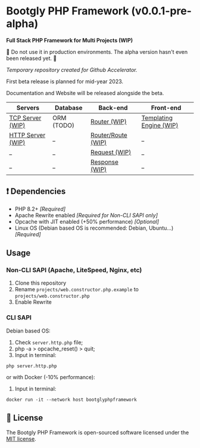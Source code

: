 # Bootgly PHP Framework (v0.0.1-pre-alpha)

**Full Stack PHP Framework for Multi Projects (WIP)**

🚧 Do not use it in production environments. The alpha version hasn't even been released yet. 🚧

*Temporary repository created for Github Accelerator.*

First beta release is planned for mid-year 2023.

Documentation and Website will be released alongside the beta.

Servers | Database | Back-end | Front-end
--- | --- | --- | ---
[TCP Server (WIP)](/interfaces/Web/TCP/Server.php) | ORM (TODO) | [Router (WIP)](/nodes/Web/HTTP/Server/Router.php) | [Templating Engine (WIP)](/core/Template.php)
[HTTP Server (WIP)](/nodes/Web/HTTP/Server.php) | _ | [Router/Route (WIP)](/nodes/Web/HTTP/Server/Router/Route.php) | _
_ | _ | [Request (WIP)](/nodes/Web/HTTP/Server/Request.php) | _
_ | _ | [Response (WIP)](/nodes/Web/HTTP/Server/Response.php) | _

## ❗️ Dependencies

- PHP 8.2+ *[Required]*
- Apache Rewrite enabled *[Required for Non-CLI SAPI only]*
- Opcache with JIT enabled (+50% performance) *[Optional]*
- Linux OS (Debian based OS is recommended: Debian, Ubuntu...) *[Required]*

## Usage

### **Non-CLI SAPI (Apache, LiteSpeed, Nginx, etc)**

1) Clone this repository
2) Rename `projects/web.constructor.php.example` to `projects/web.constructor.php`
3) Enable Rewrite

### **CLI SAPI**

Debian based OS:

1) Check `server.http.php` file;
2) php -a > opcache_reset() > quit;
3) Input in terminal:

`php server.http.php`

or with Docker (-10% performance):

1) Input in terminal:

`docker run -it --network host bootglyphpframework`

## 📃 License

The Bootgly PHP Framework is open-sourced software licensed under the [MIT license](https://opensource.org/licenses/MIT).
